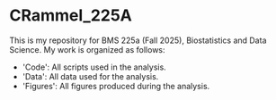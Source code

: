 # CRammel_225A

This is my repository for BMS 225a (Fall 2025), Biostatistics and Data Science. My work is organized as follows: 

- 'Code': All scripts used in the analysis.
- 'Data': All data used for the analysis. 
- 'Figures': All figures produced during the analysis. 
